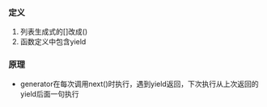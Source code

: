 ### 定义
1. 列表生成式的[]改成()
2. 函数定义中包含yield

### 原理
- generator在每次调用next()时执行，遇到yield返回，下次执行从上次返回的yield后面一句执行
